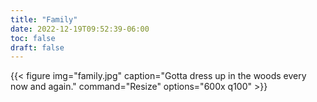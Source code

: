 ```yaml
---
title: "Family"
date: 2022-12-19T09:52:39-06:00
toc: false
draft: false
---
```


<!--more-->

{{< figure
img="family.jpg"
caption="Gotta dress up in the woods every now and again."
command="Resize"
options="600x q100" >}}
